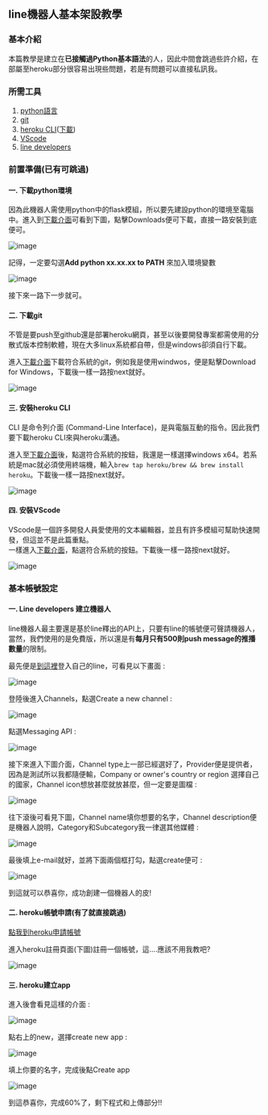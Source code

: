 ## line機器人基本架設教學

### 基本介紹
本篇教學是建立在**已接觸過Python基本語法**的人，因此中間會跳過些許介紹，在部屬至heroku部分很容易出現些問題，若是有問題可以直接私訊我。

### 所需工具

1. [python語言](https://www.python.org/downloads/)
2. [git](https://git-scm.com/downloads)
3. [heroku CLI](https://devcenter.heroku.com/articles/heroku-cli)([下載](https://cli-assets.heroku.com/heroku-x64.exe))
4. [VScode](https://code.visualstudio.com/download)
5. [line developers](https://developers.line.biz/console/)

### 前置準備(已有可跳過)

#### 一. 下載python環境
  
因為此機器人需使用python中的flask模組，所以要先建設python的環境至電腦中。進入到[下載介面](https://www.python.org/downloads/)可看到下圖，點擊Downloads便可下載，直接一路安裝到底便可。
  
![image](https://user-images.githubusercontent.com/102812213/170426852-b040a03c-f1eb-4b1c-b630-3925bca32f44.png)

  
記得，一定要勾選**Add python xx.xx.xx to PATH** 來加入環境變數
  
![image](https://user-images.githubusercontent.com/102812213/170429765-2a859727-b470-4b26-9aaa-9fc5a9cd4abe.png)
  
接下來一路下一步就可。

#### 二. 下載git

不管是要push至github還是部署heroku網頁，甚至以後要開發專案都需使用的分散式版本控制軟體，現在大多linux系統都自帶，但是windows卻須自行下載。
  
進入[下載介面](https://git-scm.com/downloads)下載符合系統的git，例如我是使用windwos，便是點擊Download for Windows，下載後一樣一路按next就好。
  
![image](https://user-images.githubusercontent.com/102812213/170431758-2c98fc6c-0e65-4edd-92e3-0a8d1b4f8dcb.png)
  
#### 三. 安裝heroku CLI

CLI 是命令列介面 (Command-Line Interface)，是與電腦互動的指令。因此我們要下載heroku CLI來與heroku溝通。
  
進入至[下載介面](https://devcenter.heroku.com/articles/heroku-cli)後，點選符合系統的按鈕，我還是一樣選擇windows x64。若系統是mac就必須使用終端機，輸入`brew tap heroku/brew && brew install heroku`。下載後一樣一路按next就好。
  
![image](https://user-images.githubusercontent.com/102812213/170433444-bcb5dc52-6185-45b3-9c6c-67bb9400c467.png)

#### 四. 安裝VScode

VScode是一個許多開發人員愛使用的文本編輯器，並且有許多模組可幫助快速開發，但這並不是此篇重點。  
一樣進入[下載介面](https://code.visualstudio.com/download)，點選符合系統的按鈕。下載後一樣一路按next就好。
  
![image](https://user-images.githubusercontent.com/102812213/170435487-f33bf9c8-c102-4015-818a-9b4594d2c280.png)
  
### 基本帳號設定

#### 一. Line developers 建立機器人

line機器人最主要還是基於line釋出的API上，只要有line的帳號便可聲請機器人，當然，我們使用的是免費版，所以還是有**每月只有500則push message的推播數量**的限制。
  
最先便是[到這裡](https://developers.line.biz/console/)登入自己的line，可看見以下畫面 :
  
![image](https://user-images.githubusercontent.com/102812213/170441266-6fad8d25-49e9-48fb-bee7-3d274e1e7685.png)
  
登陸後進入Channels，點選Create a new channel :
  
![image](https://user-images.githubusercontent.com/102812213/170441663-6574a777-8349-4750-8f86-f54ca092d886.png)
  
點選Messaging API :
  
![image](https://user-images.githubusercontent.com/102812213/170442290-6cbc49f7-2360-4fda-8073-c2a540d7b348.png)
  
接下來進入下圖介面，Channel type上一部已經選好了，Provider便是提供者，因為是測試所以我都隨便輸，Company or owner's country or region 選擇自己的國家，Channel icon想放甚麼就放甚麼，但一定要是圖檔 :
  
![image](https://user-images.githubusercontent.com/102812213/170442818-9f391bee-462b-4d60-b883-4f43454784fc.png)
  
往下滾後可看見下圖，Channel name填你想要的名字，Channel description便是機器人說明，Category和Subcategory我一律選其他媒體 :
  
![image](https://user-images.githubusercontent.com/102812213/170443649-f77f5efb-7473-4af9-b171-c3b64d57cc81.png)
  
最後填上e-mail就好，並將下面兩個框打勾，點選create便可 :
  
![image](https://user-images.githubusercontent.com/102812213/170444429-d4e1a2ca-5186-42d5-b34d-a92180718593.png)
  
到這就可以恭喜你，成功創建一個機器人的皮!
  
  
#### 二. heroku帳號申請(有了就直接跳過)

[點我到heroku申請帳號](https://signup.heroku.com/login?redirect-url=https%3A%2F%2Fid.heroku.com%2Foauth%2Fauthorize%3Fclient_id%3Dd2ef2b24-e72c-4adf-8506-28db2218547d%26response_type%3Dcode%26scope%3Dglobal%252Cplatform%26state%3DSFMyNTY.g2gDbQAAAHhodHRwczovL2Rhc2hib2FyZC5oZXJva3UuY29tL2F1dGgvaGVyb2t1L2NhbGxiYWNrP3N0YXRlPTRjMGJmMDRkODBkYTg2MzI0ZTc3NzNhMjgzNDllYmY4ZWU0MzM3NjFjM2JjNzQ5MTg1MWUyYzdlZWQzNjBmZjNuBgAgSmn_gAFiAAFRgA.oFNaB9jRwVj9LovZDBxfNxMoaqFckVh5avXhB4ddwo8)
  
進入heroku註冊頁面(下圖)註冊一個帳號，這....應該不用我教吧?
  
![image](https://user-images.githubusercontent.com/102812213/170447004-929601cf-1e00-45e2-82d0-312bd4beb05d.png)
  
#### 三. heroku建立app

進入後會看見這樣的介面 :
  
![image](https://user-images.githubusercontent.com/102812213/170447744-8bb51b64-18aa-42ef-83e6-b44eabe99953.png)
  
點右上的new，選擇create new app :
  
![image](https://user-images.githubusercontent.com/102812213/170447959-2b888e41-4837-4fbb-a356-770ebf14cdeb.png)
  
填上你要的名字，完成後點Create app
  
![image](https://user-images.githubusercontent.com/102812213/170449129-bfec8f8e-e5da-4fbd-bf88-2c73571d03ab.png)
  
到這恭喜你，完成60%了，剩下程式和上傳部分!!














